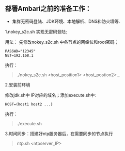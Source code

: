 ## 部署Ambari之前的准备工作：

* 集群无密码登陆、JDK环境、本地解析、DNS和防火墙等.

1.nokey_s2c.sh 实现无密码登陆;

用法： 先修改nokey_s2c.sh 中各节点的网络位和root密码；
```
PASSWD="12345"
NET=192.168.1
```

执行：
>./nokey_s2c.sh  <host_position1> <host_postion2>...


2.安装前环境

修改jdk.sh中 IP对应的域名；添加execute.sh中:
```
HOST=(host1 host2 ...)
```
执行：
>./execute.sh
            
3.时间同步：搭建好ntp服务器后，在需要同步的节点执行
> ntp.sh <ntpserver_IP>

